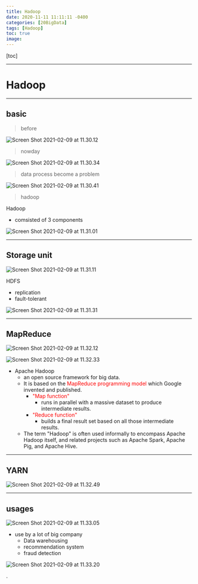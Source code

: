 ```yaml
---
title: Hadoop
date: 2020-11-11 11:11:11 -0400
categories: [20BigData]
tags: [Hadoop]
toc: true
image:
---
```


[toc]

---


# Hadoop


---

## basic


> before

![Screen Shot 2021-02-09 at 11.30.12](https://i.imgur.com/HUvNu3D.png)

> nowday

![Screen Shot 2021-02-09 at 11.30.34](https://i.imgur.com/bNIZ1Gd.png)

> data process become a problem

![Screen Shot 2021-02-09 at 11.30.41](https://i.imgur.com/XLLYCM4.png)


> hadoop

Hadoop
- comsisted of 3 components

![Screen Shot 2021-02-09 at 11.31.01](https://i.imgur.com/n820Q6q.png)

---

## Storage unit

![Screen Shot 2021-02-09 at 11.31.11](https://i.imgur.com/nvhaKm1.png)

HDFS
- replication
- fault-tolerant

![Screen Shot 2021-02-09 at 11.31.31](https://i.imgur.com/vO0CuZm.png)

---

## MapReduce


![Screen Shot 2021-02-09 at 11.32.12](https://i.imgur.com/Uo4Ga2l.png)


![Screen Shot 2021-02-09 at 11.32.33](https://i.imgur.com/JIeUA3J.png)


- Apache Hadoop
  - an open source framework for big data. 
  - It is based on the <font color=red> MapReduce programming model </font> which Google invented and published.  
    - <font color=red> "Map function" </font> 
      - runs in parallel with a massive dataset to produce intermediate results. 
    - <font color=red> "Reduce function" </font> 
      - builds a final result set based on all those intermediate results. 
  - The term "Hadoop" is often used informally to encompass Apache Hadoop itself, and related projects such as Apache Spark, Apache Pig, and Apache Hive. 


---

## YARN

![Screen Shot 2021-02-09 at 11.32.49](https://i.imgur.com/uVF1zeQ.png)


---


## usages
 
![Screen Shot 2021-02-09 at 11.33.05](https://i.imgur.com/Xi3C1xr.png)


- use by a lot of big company
  - Data warehousing
  - recommendation system
  - fraud detection

![Screen Shot 2021-02-09 at 11.33.20](https://i.imgur.com/3E2kizG.png)




.
